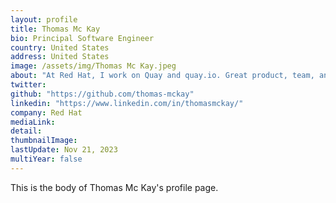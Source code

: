 ```yaml
---
layout: profile
title: Thomas Mc Kay
bio: Principal Software Engineer 
country: United States 
address: United States 
image: /assets/img/Thomas Mc Kay.jpeg
about: "At Red Hat, I work on Quay and quay.io. Great product, team, and technologies! Who could ask for more? Every day I get to play with some of the hottest tech around: Python, Docker, full-stack app at massive scale in The Cloud. All in open source!"
twitter: 
github: "https://github.com/thomas-mckay"
linkedin: "https://www.linkedin.com/in/thomasmckay/"
company: Red Hat
mediaLink:
detail: 
thumbnailImage:
lastUpdate: Nov 21, 2023
multiYear: false
---
```


This is the body of Thomas Mc Kay's profile page.
